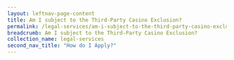 ```yaml
---
layout: leftnav-page-content
title: Am I subject to the Third-Party Casino Exclusion?
permalink: /legal-services/am-i-subject-to-the-third-party-casino-exclusion/
breadcrumb: Am I subject to the Third-Party Casino Exclusion?
collection_name: legal-services
second_nav_title: "How do I Apply?"
---
```


